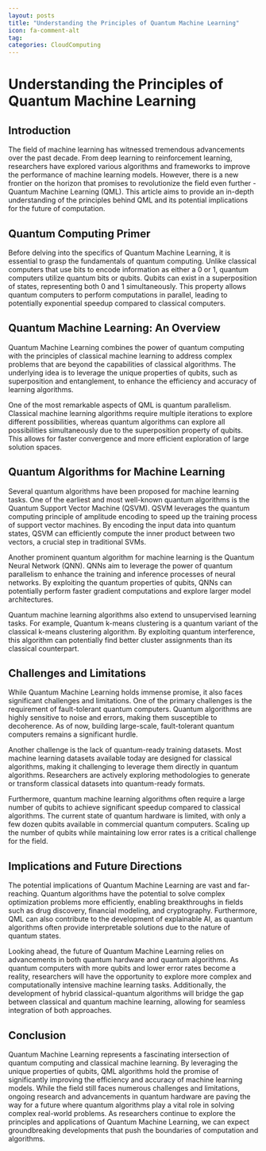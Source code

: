 ```yaml
---
layout: posts
title: "Understanding the Principles of Quantum Machine Learning"
icon: fa-comment-alt
tag:      
categories: CloudComputing
---
```



# Understanding the Principles of Quantum Machine Learning

## Introduction

The field of machine learning has witnessed tremendous advancements over the past decade. From deep learning to reinforcement learning, researchers have explored various algorithms and frameworks to improve the performance of machine learning models. However, there is a new frontier on the horizon that promises to revolutionize the field even further - Quantum Machine Learning (QML). This article aims to provide an in-depth understanding of the principles behind QML and its potential implications for the future of computation.

## Quantum Computing Primer

Before delving into the specifics of Quantum Machine Learning, it is essential to grasp the fundamentals of quantum computing. Unlike classical computers that use bits to encode information as either a 0 or 1, quantum computers utilize quantum bits or qubits. Qubits can exist in a superposition of states, representing both 0 and 1 simultaneously. This property allows quantum computers to perform computations in parallel, leading to potentially exponential speedup compared to classical computers.

## Quantum Machine Learning: An Overview

Quantum Machine Learning combines the power of quantum computing with the principles of classical machine learning to address complex problems that are beyond the capabilities of classical algorithms. The underlying idea is to leverage the unique properties of qubits, such as superposition and entanglement, to enhance the efficiency and accuracy of learning algorithms.

One of the most remarkable aspects of QML is quantum parallelism. Classical machine learning algorithms require multiple iterations to explore different possibilities, whereas quantum algorithms can explore all possibilities simultaneously due to the superposition property of qubits. This allows for faster convergence and more efficient exploration of large solution spaces.

## Quantum Algorithms for Machine Learning

Several quantum algorithms have been proposed for machine learning tasks. One of the earliest and most well-known quantum algorithms is the Quantum Support Vector Machine (QSVM). QSVM leverages the quantum computing principle of amplitude encoding to speed up the training process of support vector machines. By encoding the input data into quantum states, QSVM can efficiently compute the inner product between two vectors, a crucial step in traditional SVMs.

Another prominent quantum algorithm for machine learning is the Quantum Neural Network (QNN). QNNs aim to leverage the power of quantum parallelism to enhance the training and inference processes of neural networks. By exploiting the quantum properties of qubits, QNNs can potentially perform faster gradient computations and explore larger model architectures.

Quantum machine learning algorithms also extend to unsupervised learning tasks. For example, Quantum k-means clustering is a quantum variant of the classical k-means clustering algorithm. By exploiting quantum interference, this algorithm can potentially find better cluster assignments than its classical counterpart.

## Challenges and Limitations

While Quantum Machine Learning holds immense promise, it also faces significant challenges and limitations. One of the primary challenges is the requirement of fault-tolerant quantum computers. Quantum algorithms are highly sensitive to noise and errors, making them susceptible to decoherence. As of now, building large-scale, fault-tolerant quantum computers remains a significant hurdle.

Another challenge is the lack of quantum-ready training datasets. Most machine learning datasets available today are designed for classical algorithms, making it challenging to leverage them directly in quantum algorithms. Researchers are actively exploring methodologies to generate or transform classical datasets into quantum-ready formats.

Furthermore, quantum machine learning algorithms often require a large number of qubits to achieve significant speedup compared to classical algorithms. The current state of quantum hardware is limited, with only a few dozen qubits available in commercial quantum computers. Scaling up the number of qubits while maintaining low error rates is a critical challenge for the field.

## Implications and Future Directions

The potential implications of Quantum Machine Learning are vast and far-reaching. Quantum algorithms have the potential to solve complex optimization problems more efficiently, enabling breakthroughs in fields such as drug discovery, financial modeling, and cryptography. Furthermore, QML can also contribute to the development of explainable AI, as quantum algorithms often provide interpretable solutions due to the nature of quantum states.

Looking ahead, the future of Quantum Machine Learning relies on advancements in both quantum hardware and quantum algorithms. As quantum computers with more qubits and lower error rates become a reality, researchers will have the opportunity to explore more complex and computationally intensive machine learning tasks. Additionally, the development of hybrid classical-quantum algorithms will bridge the gap between classical and quantum machine learning, allowing for seamless integration of both approaches.

## Conclusion

Quantum Machine Learning represents a fascinating intersection of quantum computing and classical machine learning. By leveraging the unique properties of qubits, QML algorithms hold the promise of significantly improving the efficiency and accuracy of machine learning models. While the field still faces numerous challenges and limitations, ongoing research and advancements in quantum hardware are paving the way for a future where quantum algorithms play a vital role in solving complex real-world problems. As researchers continue to explore the principles and applications of Quantum Machine Learning, we can expect groundbreaking developments that push the boundaries of computation and algorithms.